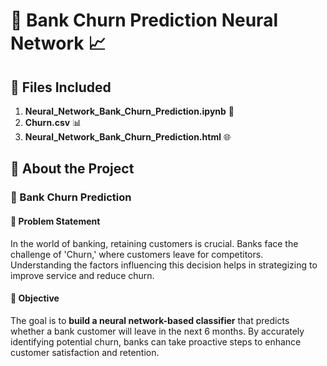 # 🏦 Bank Churn Prediction Neural Network 📈

## 📁 Files Included

1. **Neural_Network_Bank_Churn_Prediction.ipynb** 📓
2. **Churn.csv** 📊
3. **Neural_Network_Bank_Churn_Prediction.html** 🌐

## 📝 About the Project

### 🏦 Bank Churn Prediction

#### 📌 Problem Statement

In the world of banking, retaining customers is crucial. Banks face the challenge of 'Churn,' where customers leave for competitors. Understanding the factors influencing this decision helps in strategizing to improve service and reduce churn.

#### 🎯 Objective

The goal is to **build a neural network-based classifier** that predicts whether a bank customer will leave in the next 6 months. By accurately identifying potential churn, banks can take proactive steps to enhance customer satisfaction and retention.
